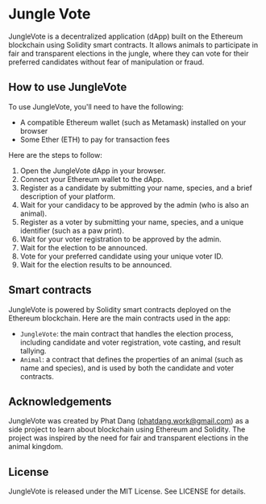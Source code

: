 # Jungle Vote

JungleVote is a decentralized application (dApp) built on the Ethereum blockchain using Solidity smart contracts. It allows animals to participate in fair and transparent elections in the jungle, where they can vote for their preferred candidates without fear of manipulation or fraud.

## How to use JungleVote

To use JungleVote, you'll need to have the following:

- A compatible Ethereum wallet (such as Metamask) installed on your browser
- Some Ether (ETH) to pay for transaction fees

Here are the steps to follow:

1. Open the JungleVote dApp in your browser.
2. Connect your Ethereum wallet to the dApp.
3. Register as a candidate by submitting your name, species, and a brief description of your platform.
4. Wait for your candidacy to be approved by the admin (who is also an animal).
5. Register as a voter by submitting your name, species, and a unique identifier (such as a paw print).
6. Wait for your voter registration to be approved by the admin.
7. Wait for the election to be announced.
8. Vote for your preferred candidate using your unique voter ID.
9. Wait for the election results to be announced.

## Smart contracts

JungleVote is powered by Solidity smart contracts deployed on the Ethereum blockchain. Here are the main contracts used in the app:

- `JungleVote`: the main contract that handles the election process, including candidate and voter registration, vote casting, and result tallying.
- `Animal`: a contract that defines the properties of an animal (such as name and species), and is used by both the candidate and voter contracts.

## Acknowledgements

JungleVote was created by Phat Dang (phatdang.work@gmail.com) as a side project to learn about blockchain using Ethereum and Solidity. The project was inspired by the need for fair and transparent elections in the animal kingdom.

## License

JungleVote is released under the MIT License. See LICENSE for details.
